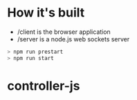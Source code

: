 # How it's built

* /client is the browser application
* /server is a node.js web sockets server

```bash
> npm run prestart
> npm run start
```
# controller-js
